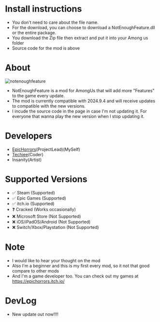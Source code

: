 # Install instructions

- You don't need to care about the file name.
- For the download, you can choose to download a NotEnoughFeature.dll or the entire package.
- You download the Zip file then extract and put it into your Among us folder
- Source code for the mod is above

# About
![notenoughfeature](https://github.com/user-attachments/assets/88f76a9a-7d00-40b2-bf37-e26eeeaf2fdd)



- NotEnoughFeature is a mod for AmongUs that will add more "Features" to the game every update.
- The mod is currently compatible with 2024.9.4 and will receive updates to compatible with the new versions.
- I incude the source code in the page in case I'm not updating it. For everyone that wanna play the new version when I stop updating it.

# Developers
- [EpicHorrors](https://github.com/EpicHorrors)(ProjectLead)(MySelf)
- [Techiee](https://github.com/the-real-techiee)(Coder)
- Insanity(Artist)

# Supported Versions
- ✅ Steam (Supported)
- ✅ Epic Games (Supported)
- ✅ itch.io (Supported)
- ❓ Cracked (Works occasionally)
- ❌ Microsoft Store (Not Supported)
- ❌ iOS/iPadOS/Android (Not Supported)
- ❌ Switch/Xbox/Playstation (Not Supported)


# Note
- I would like to hear your thought on the mod
- Also I'm a beginner and this is my first every mod, so it not that good compare to other mods
- And I'm a game developer too. You can check out my games at https://epichorrors.itch.io/

# DevLog
- New update out now!!!!

